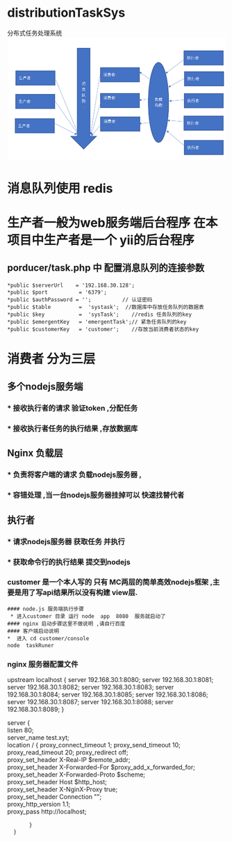 # distributionTaskSys
分布式任务处理系统
![image](https://github.com/gw123/distributionTaskSys/blob/master/image/1.png?raw=true)

# 消息队列使用 redis 

# 生产者一般为web服务端后台程序 在本项目中生产者是一个 yii的后台程序 
   ## porducer/task.php 中 配置消息队列的连接参数  
    *public $serverUrl    = '192.168.30.128';
    *public $port          = '6379';
    *public $authPassword = '';          // 认证密码
    *public $table         =  'systask';  //数据库中存放任务队列的数据表
    *public $key           =  'sysTask';    //redis 任务队列的key
    *public $emergentKey   = 'emergentTask';// 紧急任务队列的key
    *public $customerKey   = 'customer';    //存放当前消费者状态的key
    
# 消费者 分为三层  
  ## 多个nodejs服务端 
  ### * 接收执行者的请求 验证token ,分配任务 
  ### * 接收执行者任务的执行结果 ,存放数据库 
  
  ## Nginx 负载层
  ### * 负责将客户端的请求 负载nodejs服务器 , 
  ### * 容错处理 ,当一台nodejs服务器挂掉可以 快速找替代者
  
  ## 执行者
  ### * 请求nodejs服务器 获取任务 并执行
  ### * 获取命令行的执行结果 提交到nodejs
  
  
  
  ### customer 是一个本人写的 只有 MC两层的简单高效nodejs框架 ,主要是用了写api结果所以没有构建 view层.
    #### node.js 服务端执行步骤  
     * 进入customer 目录 运行 node  app  8080  服务就启动了
    #### nginx 启动步骤这里不做说明 ,请自行百度
    #### 客户端启动说明
    *  进入 cd customer/console 
    node  taskRuner
    
  ### nginx 服务器配置文件
  
  upstream  localhost {
     server  192.168.30.1:8080;
     server  192.168.30.1:8081;
     server  192.168.30.1:8082;
     server  192.168.30.1:8083;
     server  192.168.30.1:8084;
     server  192.168.30.1:8085;
     server  192.168.30.1:8086;
     server  192.168.30.1:8087;
     server  192.168.30.1:8088;
     server  192.168.30.1:8089;
   }
   
   server {  
            listen 80;  
            server_name   test.xyt;  
            location / { 
               proxy_connect_timeout 1; 
               proxy_send_timeout 10; 
               proxy_read_timeout 20; 
               proxy_redirect off;  
               proxy_set_header X-Real-IP $remote_addr;  
               proxy_set_header X-Forwarded-For $proxy_add_x_forwarded_for;  
               proxy_set_header X-Forwarded-Proto $scheme;  
               proxy_set_header Host $http_host;  
               proxy_set_header X-NginX-Proxy true;  
               proxy_set_header Connection "";  
               proxy_http_version 1.1;  
               proxy_pass  http://localhost;  
               
           }  
      }  
      
